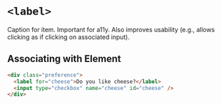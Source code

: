 # `<label>`

Caption for item. Important for a11y. Also improves usability (e.g., allows clicking as if clicking on associated input).

## Associating with Element

```html
<div class="preference">
  <label for="cheese">Do you like cheese?</label>
  <input type="checkbox" name="cheese" id="cheese" />
</div>
```
